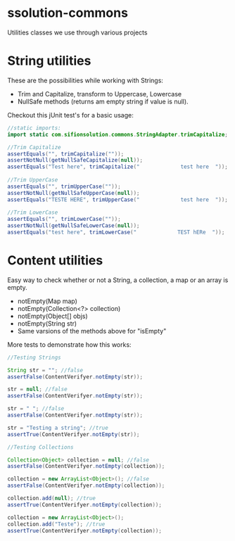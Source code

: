 # ssolution-commons


Utilities classes we use through various projects

# String utilities

These are the possibilities while working with Strings:

* Trim and Capitalize, transform to Uppercase,  Lowercase
* NullSafe methods (returns am empty string if value is null).

Checkout this jUnit test's for a basic usage:

```java
//static imports:
import static com.sifionsolution.commons.StringAdapter.trimCapitalize;

//Trim Capitalize
assertEquals("", trimCapitalize(""));
assertNotNull(getNullSafeCapitalize(null));
assertEquals("Test here", trimCapitalize("             test here  "));
		
//Trim UpperCase
assertEquals("", trimUpperCase(""));
assertNotNull(getNullSafeUpperCase(null));
assertEquals("TESTE HERE", trimUpperCase("             test here  "));
		
//Trim LowerCase
assertEquals("", trimLowerCase(""));
assertNotNull(getNullSafeLowerCase(null));
assertEquals("test here", trimLowerCase("             TEST hERe  "));		
```

# Content utilities

Easy way to check whether or not a String, a collection, a map or an array is empty. 

* notEmpty(Map<?, ?> map)
* notEmpty(Collection<?> collection)
* notEmpty(Object[] objs)
* notEmpty(String str) 
* Same varsions of the methods above for "isEmpty"

More tests to demonstrate how this works:

```java
//Testing Strings

String str = ""; //false
assertFalse(ContentVerifyer.notEmpty(str));

str = null; //false
assertFalse(ContentVerifyer.notEmpty(str));

str = " "; //false
assertFalse(ContentVerifyer.notEmpty(str));

str = "Testing a string"; //true
assertTrue(ContentVerifyer.notEmpty(str));

//Testing Collections

Collection<Object> collection = null; //false
assertFalse(ContentVerifyer.notEmpty(collection));

collection = new ArrayList<Object>(); //false
assertFalse(ContentVerifyer.notEmpty(collection));

collection.add(null); //true
assertTrue(ContentVerifyer.notEmpty(collection));

collection = new ArrayList<Object>();
collection.add("Teste"); //true
assertTrue(ContentVerifyer.notEmpty(collection));
```


